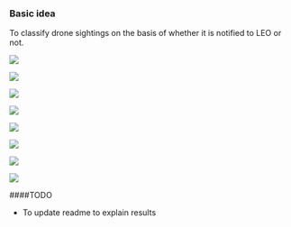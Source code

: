 
### Basic idea
  To classify drone sightings on the basis of whether it is notified to LEO or not.
  

![](https://github.com/mukul13/2016-13/blob/master/vis/images/uas%20was%20notified%20or%20not.jpeg)

![](https://github.com/mukul13/2016-13/blob/master/vis/images/uas%20was%20notified%20or%20not%20pie.jpeg)

![](https://github.com/mukul13/2016-13/blob/master/vis/images/aug-jan%20notifications.jpeg)

![](https://github.com/mukul13/2016-13/blob/master/vis/images/nov-aug%20notifications.jpeg)

![](https://github.com/mukul13/2016-13/blob/master/vis/images/statewise%20classification.jpeg)

![](https://github.com/mukul13/2016-13/blob/master/vis/images/statewise%20classification%20polar.jpeg)

![](https://github.com/mukul13/2016-13/blob/master/vis/images/yearwise%20classification.jpeg)

![](https://github.com/mukul13/2016-13/blob/master/vis/images/weekly%20clasification%202015.jpeg)

####TODO
* To update readme to explain results
